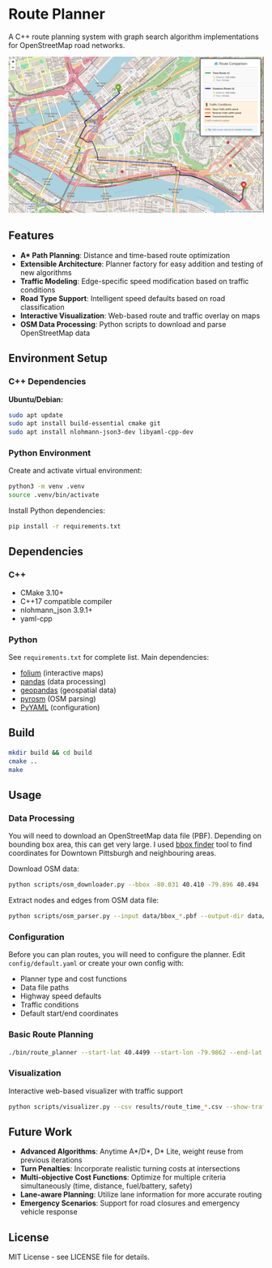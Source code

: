 # Route Planner

A C++ route planning system with graph search algorithm implementations for OpenStreetMap road networks.

![](images/seventh-ave-traffic1.png)

## Features

- **A\* Path Planning**: Distance and time-based route optimization
- **Extensible Architecture**: Planner factory for easy addition and testing of new algorithms
- **Traffic Modeling**: Edge-specific speed modification based on traffic conditions
- **Road Type Support**: Intelligent speed defaults based on road classification
- **Interactive Visualization**: Web-based route and traffic overlay on maps
- **OSM Data Processing**: Python scripts to download and parse OpenStreetMap data

## Environment Setup

### C++ Dependencies

**Ubuntu/Debian:**
```bash
sudo apt update
sudo apt install build-essential cmake git
sudo apt install nlohmann-json3-dev libyaml-cpp-dev
```

### Python Environment

Create and activate virtual environment:
```bash
python3 -m venv .venv
source .venv/bin/activate
```

Install Python dependencies:
```bash
pip install -r requirements.txt
```

## Dependencies

### C++
- CMake 3.10+
- C++17 compatible compiler
- nlohmann_json 3.9.1+
- yaml-cpp

### Python
See `requirements.txt` for complete list. Main dependencies:
- [folium](https://python-visualization.github.io/folium/) (interactive maps)
- [pandas](https://pandas.pydata.org/) (data processing)
- [geopandas](https://geopandas.org/) (geospatial data)
- [pyrosm](https://pyrosm.readthedocs.io/) (OSM parsing)
- [PyYAML](https://pyyaml.org/) (configuration)

## Build

```bash
mkdir build && cd build
cmake ..
make
```

## Usage

### Data Processing
You will need to download an OpenStreetMap data file (PBF). Depending on bounding box area, this can get very large. I used [bbox finder](http://bboxfinder.com/#0.000000,0.000000,0.000000,0.000000) tool to find coordinates for Downtown Pittsburgh and neighbouring areas.  

Download OSM data:
```bash
python scripts/osm_downloader.py --bbox -80.031 40.410 -79.896 40.494
``` 

Extract nodes and edges from OSM data file:
```bash
python scripts/osm_parser.py --input data/bbox_*.pbf --output-dir data/
```

### Configuration

Before you can plan routes, you will need to configure the planner. Edit `config/default.yaml` or create your own config with:
- Planner type and cost functions
- Data file paths
- Highway speed defaults
- Traffic conditions
- Default start/end coordinates

### Basic Route Planning
```bash
./bin/route_planner --start-lat 40.4499 --start-lon -79.9862 --end-lat 40.4334 --end-lon -79.9583
```

### Visualization
Interactive web-based visualizer with traffic support 
```bash
python scripts/visualizer.py --csv results/route_time_*.csv --show-traffic
```

## Future Work

- **Advanced Algorithms**: Anytime A\*/D\*, D\* Lite, weight reuse from previous iterations
- **Turn Penalties**: Incorporate realistic turning costs at intersections
- **Multi-objective Cost Functions**: Optimize for multiple criteria simultaneously (time, distance, fuel/battery, safety)
- **Lane-aware Planning**: Utilize lane information for more accurate routing
- **Emergency Scenarios**: Support for road closures and emergency vehicle response

## License

MIT License - see LICENSE file for details.